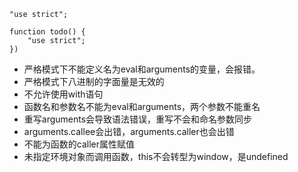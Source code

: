 `"use strict";`

```
function todo() {
    "use strict";
})
```

*    严格模式下不能定义名为eval和arguments的变量，会报错。
*    严格模式下八进制的字面量是无效的
*    不允许使用with语句
*    函数名和参数名不能为eval和arguments，两个参数不能重名
*    重写arguments会导致语法错误，重写不会和命名参数同步
*    arguments.callee会出错，arguments.caller也会出错
*    不能为函数的caller属性赋值
*    未指定环境对象而调用函数，this不会转型为window，是undefined